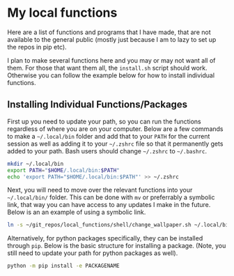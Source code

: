 # My local functions

Here are a list of functions and programs that I have made, that are not available to the general public (mostly just because I am to lazy to set up the repos in pip etc).

I plan to make several functions here and you may or may not want all of them.
For those that want them all, the `install.sh` script should work.
Otherwise you can follow the example below for how to install individual functions.

## Installing Individual Functions/Packages

First up you need to update your path, so you can run the functions regardless of where you are on your computer.
Below are a few commands to make a `~/.local/bin` folder and add that to your `PATH` for the current session as well as adding it to your `~/.zshrc` file so that it permanently gets added to your path.
Bash users should change `~/.zshrc` to `~/.bashrc`.

```bash
mkdir ~/.local/bin
export PATH="$HOME/.local/bin:$PATH"
echo 'export PATH="$HOME/.local/bin:$PATH"' >> ~/.zshrc
```

Next, you will need to move over the relevant functions into your `~/.local/bin/` folder.
This can be done with `mv` or preferrably a symbolic link, that way you can have access to any updates I make in the future.
Below is an an example of using a symbolic link.

```bash
ln -s ~/git_repos/local_functions/shell/change_wallpaper.sh ~/.local/bin
```

Alternatively, for python packages specifically, they can be installed through `pip`.
Below is the basic structure for installing a package.
(Note, you still need to update your path for python packages as well).

```bash
python -m pip install -e PACKAGENAME
```

